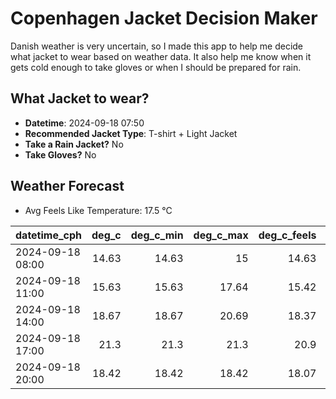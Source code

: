 
# Copenhagen Jacket Decision Maker

Danish weather is very uncertain, so I made this app to help me decide what jacket to wear based on weather data. 
It also help me know when it gets cold enough to take gloves or when I should be prepared for rain.

## What Jacket to wear?

- **Datetime**: 2024-09-18 07:50
- **Recommended Jacket Type**: T-shirt + Light Jacket
- **Take a Rain Jacket?** No
- **Take Gloves?** No

## Weather Forecast
- Avg Feels Like Temperature: 17.5 °C

| datetime_cph     |   deg_c |   deg_c_min |   deg_c_max |   deg_c_feels | weather   | wind   | rain   |
|:-----------------|--------:|------------:|------------:|--------------:|:----------|:-------|:-------|
| 2024-09-18 08:00 |   14.63 |       14.63 |       15    |         14.63 | Clouds    | Low    | None   |
| 2024-09-18 11:00 |   15.63 |       15.63 |       17.64 |         15.42 | Clouds    | Low    | None   |
| 2024-09-18 14:00 |   18.67 |       18.67 |       20.69 |         18.37 | Clouds    | Low    | None   |
| 2024-09-18 17:00 |   21.3  |       21.3  |       21.3  |         20.9  | Clouds    | Low    | None   |
| 2024-09-18 20:00 |   18.42 |       18.42 |       18.42 |         18.07 | Clouds    | Low    | None   |
        